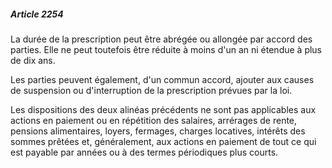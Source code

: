 ##### Article 2254

La durée de la prescription peut être abrégée ou allongée par accord des parties. Elle ne peut toutefois être réduite à moins d'un an ni étendue à plus de dix ans.

Les parties peuvent également, d'un commun accord, ajouter aux causes de suspension ou d'interruption de la prescription prévues par la loi.

Les dispositions des deux alinéas précédents ne sont pas applicables aux actions en paiement ou en répétition des salaires, arrérages de rente, pensions alimentaires, loyers, fermages, charges locatives, intérêts des sommes prêtées et, généralement, aux actions en paiement de tout ce qui est payable par années ou à des termes périodiques plus courts.

